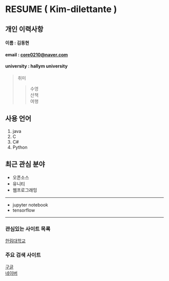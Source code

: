 # RESUME ( Kim-dilettante )

##  개인 이력사항

#### 이름 : 김동현
#### email : core0210@naver.com
#### university : hallym university

>  취미  
>> 수영  
>> 산책  
>> 여행  

## 사용 언어
1. java  
2. C  
3. C#  
4. Python

## 최근 관심 분야
* 오픈소스
* 유니티
* 웹프로그래밍
-----------------
* jupyter notebook
* tensorflow
----
### 관심있는 사이트 목록
[한림대학교][Hallym]

### 주요 검색 사이트
[구글][Google]  
[네이버][Naver]


[Google]: http://www.google.com
[Naver]: http://www.naver.com
[Hallym]: http://www.hallym.ac.kr
